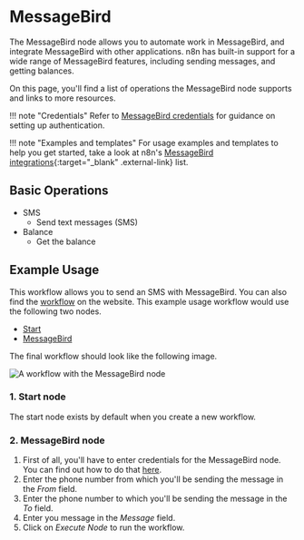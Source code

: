 # MessageBird

The MessageBird node allows you to automate work in MessageBird, and integrate MessageBird with other applications. n8n has built-in support for a wide range of MessageBird features, including sending messages, and getting balances. 

On this page, you'll find a list of operations the MessageBird node supports and links to more resources.

!!! note "Credentials"
    Refer to [MessageBird credentials](/integrations/builtin/credentials/messagebird/) for guidance on setting up authentication. 

!!! note "Examples and templates"
    For usage examples and templates to help you get started, take a look at n8n's [MessageBird integrations](https://n8n.io/integrations/messagebird/){:target="_blank" .external-link} list.


## Basic Operations

* SMS
    * Send text messages (SMS)
* Balance
    * Get the balance

## Example Usage

This workflow allows you to send an SMS with MessageBird. You can also find the [workflow](https://n8n.io/workflows/455) on the website. This example usage workflow would use the following two nodes.
- [Start](/integrations/builtin/core-nodes/n8n-nodes-base.start/)
- [MessageBird]()

The final workflow should look like the following image.

![A workflow with the MessageBird node](/_images/integrations/builtin/app-nodes/messagebird/workflow.png)

### 1. Start node

The start node exists by default when you create a new workflow.

### 2. MessageBird node

1. First of all, you'll have to enter credentials for the MessageBird node. You can find out how to do that [here](/integrations/builtin/credentials/messagebird/).
2. Enter the phone number from which you'll be sending the message in the *From* field.
3. Enter the phone number to which you'll be sending the message in the *To* field.
4. Enter you message in the *Message* field.
5. Click on *Execute Node* to run the workflow.
